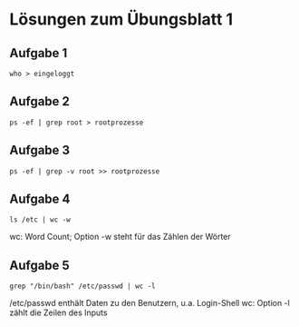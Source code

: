 #  Lösungen zum Übungsblatt 1

## Aufgabe 1
    who > eingeloggt

## Aufgabe 2
    ps -ef | grep root > rootprozesse

## Aufgabe 3
    ps -ef | grep -v root >> rootprozesse

## Aufgabe 4
    ls /etc | wc -w

wc: Word Count; Option -w steht für das Zählen der Wörter

## Aufgabe 5
    grep "/bin/bash" /etc/passwd | wc -l

/etc/passwd enthält Daten zu den Benutzern, u.a. Login-Shell
wc: Option -l zählt die Zeilen des Inputs
